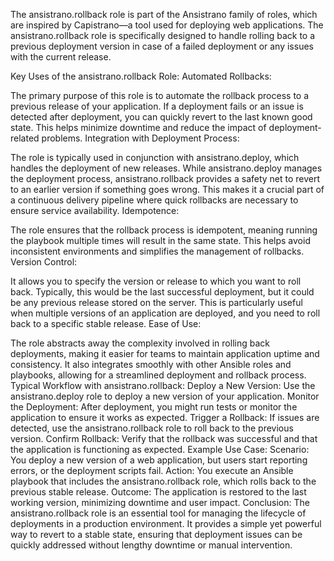 The ansistrano.rollback role is part of the Ansistrano family of roles, which are inspired by Capistrano—a tool used for deploying web applications. The ansistrano.rollback role is specifically designed to handle rolling back to a previous deployment version in case of a failed deployment or any issues with the current release.

Key Uses of the ansistrano.rollback Role:
Automated Rollbacks:

The primary purpose of this role is to automate the rollback process to a previous release of your application. If a deployment fails or an issue is detected after deployment, you can quickly revert to the last known good state.
This helps minimize downtime and reduce the impact of deployment-related problems.
Integration with Deployment Process:

The role is typically used in conjunction with ansistrano.deploy, which handles the deployment of new releases. While ansistrano.deploy manages the deployment process, ansistrano.rollback provides a safety net to revert to an earlier version if something goes wrong.
This makes it a crucial part of a continuous delivery pipeline where quick rollbacks are necessary to ensure service availability.
Idempotence:

The role ensures that the rollback process is idempotent, meaning running the playbook multiple times will result in the same state. This helps avoid inconsistent environments and simplifies the management of rollbacks.
Version Control:

It allows you to specify the version or release to which you want to roll back. Typically, this would be the last successful deployment, but it could be any previous release stored on the server.
This is particularly useful when multiple versions of an application are deployed, and you need to roll back to a specific stable release.
Ease of Use:

The role abstracts away the complexity involved in rolling back deployments, making it easier for teams to maintain application uptime and consistency.
It also integrates smoothly with other Ansible roles and playbooks, allowing for a streamlined deployment and rollback process.
Typical Workflow with ansistrano.rollback:
Deploy a New Version: Use the ansistrano.deploy role to deploy a new version of your application.
Monitor the Deployment: After deployment, you might run tests or monitor the application to ensure it works as expected.
Trigger a Rollback: If issues are detected, use the ansistrano.rollback role to roll back to the previous version.
Confirm Rollback: Verify that the rollback was successful and that the application is functioning as expected.
Example Use Case:
Scenario: You deploy a new version of a web application, but users start reporting errors, or the deployment scripts fail.
Action: You execute an Ansible playbook that includes the ansistrano.rollback role, which rolls back to the previous stable release.
Outcome: The application is restored to the last working version, minimizing downtime and user impact.
Conclusion:
The ansistrano.rollback role is an essential tool for managing the lifecycle of deployments in a production environment. It provides a simple yet powerful way to revert to a stable state, ensuring that deployment issues can be quickly addressed without lengthy downtime or manual intervention.